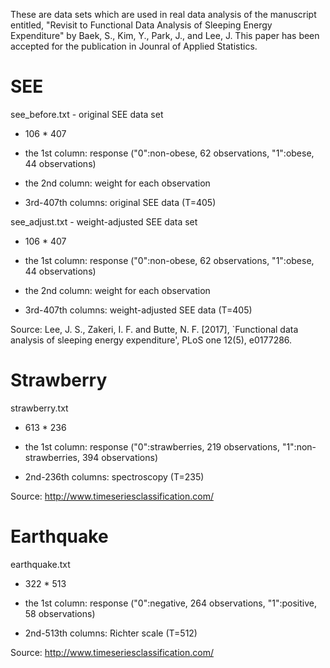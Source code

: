 These are data sets which are used in real data analysis of the manuscript entitled, "Revisit to Functional Data Analysis of Sleeping Energy Expenditure" by Baek, S., Kim, Y., Park, J., and Lee, J. This paper has been accepted for the publication in Jounral of Applied Statistics.  


# SEE

see_before.txt - original SEE data set

- 106 * 407

- the 1st column: response ("0":non-obese, 62 observations, "1":obese, 44 observations)

- the 2nd column: weight for each observation

- 3rd-407th columns: original SEE data (T=405)

see_adjust.txt - weight-adjusted SEE data set

- 106 * 407

- the 1st column: response ("0":non-obese, 62 observations, "1":obese, 44 observations)

- the 2nd column: weight for each observation

- 3rd-407th columns: weight-adjusted  SEE data (T=405)

Source: Lee, J. S., Zakeri, I. F. and Butte, N. F. [2017], `Functional data analysis of sleeping
energy expenditure', PLoS one 12(5), e0177286.

# Strawberry

strawberry.txt

- 613 * 236

- the 1st column: response ("0":strawberries, 219 observations, "1":non-strawberries, 394 observations)

- 2nd-236th columns: spectroscopy (T=235)

Source: http://www.timeseriesclassification.com/

# Earthquake

earthquake.txt

- 322 * 513

- the 1st column: response ("0":negative, 264 observations, "1":positive, 58 observations)

- 2nd-513th columns: Richter scale (T=512)

Source: http://www.timeseriesclassification.com/
